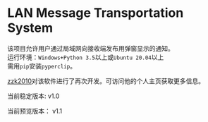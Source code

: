 # LAN Message Transportation System
该项目允许用户通过局域网向接收端发布用弹窗显示的通知。  
运行环境：`Windows+Python 3.5`以上或`Ubuntu 20.04`以上  
需用`pip`安装`pyperclip`。

[zzk2010](https://zzk2010.github.io/)对该软件进行了再次开发。可访问他的个人主页获取更多信息。

当前稳定版本: v1.0

当前预览版本： v1.1
